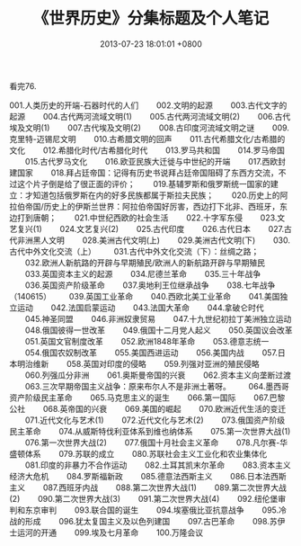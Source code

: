 ﻿---
layout: post
title:  "《世界历史》分集标题及个人笔记"
date:   2013-07-23 18:01:01 +0800
categories: reviews
---
看完76.  
  
001.人类历史的开端-石器时代的人们
　　002.文明的起源
　　003.古代文字的起源
　　004.古代两河流域文明(1)
　　005.古代两河流域文明(2)
　　006.古代埃及文明(1)
　　007.古代埃及文明(2)
　　008.古印度河流域文明之谜
　　009.克里特-迈锡尼文明
　　010.古希腊文明的回声
　　011.古代希腊文化/古希腊的文化
　　012.希腊化时代/古希腊化时代
　　013.罗马共和国
　　014.罗马帝国
　　015.古代罗马文化
　　016.欧亚民族大迁徙与中世纪的开端
　　017.西欧封建国家
　　018.拜占廷帝国：记得有历史书说拜占廷帝国阻碍了东西方交流，不过这个片子倒是给了很正面的评价；
　　019.基辅罗斯和俄罗斯统一国家的建立：才知道包括俄罗斯在内的好多民族都属于斯拉夫民族；
　　020.历史上的阿拉伯帝国/历史上的伊斯兰世界：阿拉伯帝国好厉害，西边打下北非、西班牙，东边打到唐朝；
　　021.中世纪西欧的社会生活
　　022.十字军东侵
　　023.文艺复兴(1)
　　024.文艺复兴(2)
　　025.古代印度
　　026.古代日本
　　027.古代非洲黑人文明
　　028.美洲古代文明(上)
　　029.美洲古代文明(下)
　　030.古代中外文化交流（上）
　　031.古代中外文化交流（下）：丝绸之路；
　　032.欧洲人新航路的开辟与早期殖民/欧洲人的新航路开辟与早期殖民
　　033.英国资本主义的起源
　　034.尼德兰革命
　　035.三十年战争
　　036.英国资产阶级革命
　　037.奥地利王位继承战争
　　038.七年战争（140615）
　　039.英国工业革命
　　040.西欧北美工业革命
　　041.美国独立运动
　　042.法国启蒙运动
　　043.法国大革命
　　044.拿破仑时代
　　045.神圣同盟
　　046.非洲奴隶贸易
　　047.十九世纪初拉丁美洲独立运动
　　048.俄国彼得一世改革
　　049.俄国十二月党人起义
　　050.英国议会改革
　　051.英国文官制度改革
　　052.欧洲1848年革命
　　053.德意志统一
　　054.俄国农奴制改革
　　055.美国西进运动
　　056.美国内战
　　057.日本明治维新
　　058.英国对印度的侵略
　　059.列强对亚洲的殖民侵略
　　060.列强瓜分非洲
　　061.奥斯曼帝国的兴衰
　　062.资本主义向垄断过渡
　　063.三次早期帝国主义战争：原来布尔人不是非洲土著呀。
　　064.墨西哥资产阶级民主革命
　　065.马克思主义的诞生
　　066.第一国际
　　067.巴黎公社
　　068.英帝国的兴衰
　　069.美国的崛起
　　070.欧洲近代生活的变迁
　　071.近代文化与艺术(1)
　　072.近代文化与艺术(2)
　　073.俄国资产阶级民主革命
　　074.从威斯特伐利亚体系到维也纳体系
　　075.第一次世界大战(1)
　　076.第一次世界大战(2)
　　077.俄国十月社会主义革命
　　078.凡尔赛-华盛顿体系
　　079.苏联的成立
　　080.苏联社会主义工业化和农业集体化
　　081.印度的非暴力不合作运动
　　082.土耳其凯末尔革命
　　083.资本主义经济大危机
　　084.罗斯福新政
　　085.德意法西斯主义
　　086.日本法西斯主义
　　087.西班牙内战
　　088.第二次世界大战(1)
　　089.第二次世界大战(2)
　　090.第二次世界大战(3)
　　091.第二次世界大战(4)
　　092.纽伦堡审判和东京审判
　　093.联合国的诞生
　　094.埃塞俄比亚抗意战争
　　095.冷战的形成
　　096.犹太复国主义及以色列建国
　　097.古巴革命
　　098.苏伊士运河的开通
　　099.埃及七月革命
　　100.万隆会议